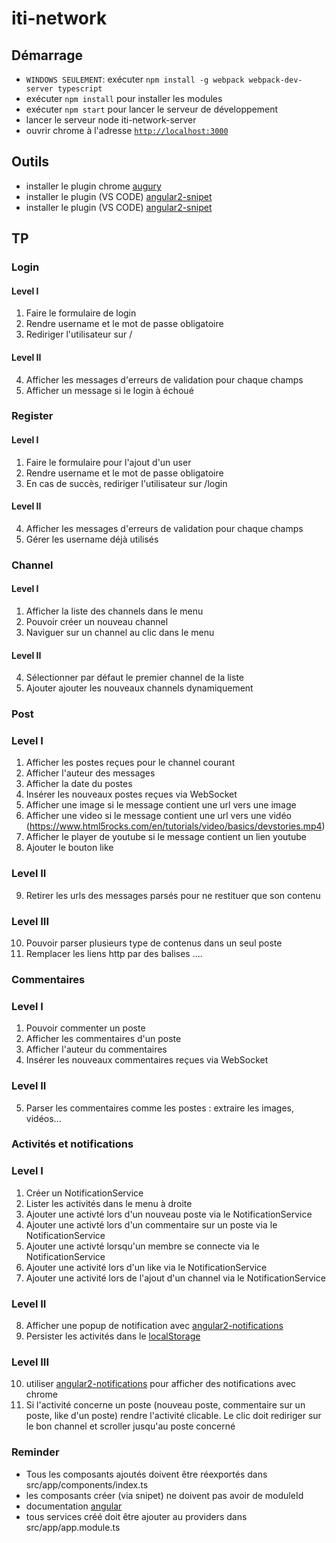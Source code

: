 # iti-network


## Démarrage
- `WINDOWS SEULEMENT`: exécuter `npm install -g webpack webpack-dev-server typescript`
- exécuter `npm install` pour installer les modules
- exécuter `npm start` pour lancer le serveur de développement
- lancer le serveur node iti-network-server
- ouvrir chrome à l'adresse [`http://localhost:3000`](http://localhost:3000)

## Outils
- installer le plugin chrome [augury](https://chrome.google.com/webstore/detail/augury/elgalmkoelokbchhkhacckoklkejnhcd)
- installer le plugin (VS CODE) [angular2-snipet](https://marketplace.visualstudio.com/items?itemName=johnpapa.Angular2)
- installer le plugin (VS CODE) [angular2-snipet](https://plugins.jetbrains.com/idea/plugin/8395-angular-2-typescript-live-templates)

## TP

### Login

#### Level I

1. Faire le formulaire de login
2. Rendre username et le mot de passe obligatoire
3. Rediriger l'utilisateur sur /

#### Level II

4. Afficher les messages d'erreurs de validation pour chaque champs
5. Afficher un message si le login à échoué

### Register

#### Level I

1. Faire le formulaire pour l'ajout d'un user
2. Rendre username et le mot de passe obligatoire
3. En cas de succès, rediriger l'utilisateur sur /login

#### Level II
4. Afficher les messages d'erreurs de validation  pour chaque champs
5. Gérer les username déjà utilisés


### Channel

#### Level I

1. Afficher la liste des channels dans le menu
2. Pouvoir créer un nouveau channel                 
3. Naviguer sur un channel au clic dans le menu

#### Level II

4. Sélectionner par défaut le premier channel de la liste
5. Ajouter ajouter les nouveaux channels dynamiquement

### Post 

### Level I

1. Afficher les postes reçues pour le channel courant
2. Afficher l'auteur des messages
3. Afficher la date du postes
4. Insérer les nouveaux postes reçues via WebSocket                 
5. Afficher une image si le message contient une url vers une image
6. Afficher une video si le message contient une url vers une vidéo (https://www.html5rocks.com/en/tutorials/video/basics/devstories.mp4)
7. Afficher le player de youtube si le message contient un lien youtube
8. Ajouter le bouton like

### Level II
9. Retirer les urls des messages parsés pour ne restituer que son contenu

### Level III
10. Pouvoir parser plusieurs type de contenus dans un seul poste
11. Remplacer les liens http par des balises <a>...</a>.

### Commentaires

### Level I
1. Pouvoir commenter un poste
2. Afficher les commentaires d'un poste 
3. Afficher l'auteur du commentaires
4. Insérer les nouveaux commentaires reçues via WebSocket

### Level II
5. Parser les commentaires comme les postes : extraire les images, vidéos...

### Activités et notifications 

### Level I
1. Créer un NotificationService
2. Lister les activités dans le menu à droite
3. Ajouter une activté lors d'un nouveau poste via le NotificationService
4. Ajouter une activté lors d'un commentaire sur un poste via le NotificationService
5. Ajouter une activté lorsqu'un membre se connecte via le NotificationService
6. Ajouter une activité lors d'un like via le NotificationService
7. Ajouter une activité lors de l'ajout d'un channel via le NotificationService

### Level II
8. Afficher une popup de notification avec [angular2-notifications](https://github.com/flauc/angular2-notifications)
9. Persister les activités dans le [localStorage](https://developer.mozilla.org/fr/docs/Web/API/Window/localStorage)

### Level III
10. utiliser [angular2-notifications](https://github.com/flauc/angular2-notifications) pour afficher des notifications avec chrome
11. Si l'activité concerne un poste (nouveau poste, commentaire sur un poste, like d'un poste) rendre l'activité clicable. 
Le clic doit rediriger sur le bon channel et scroller jusqu'au poste concerné


### Reminder

- Tous les composants ajoutés doivent être réexportés dans src/app/components/index.ts
- les composants créer (via snipet) ne doivent pas avoir de moduleId
- documentation [angular](https://angular.io/docs/ts/latest/)
- tous services créé doit être ajouter au providers dans src/app/app.module.ts